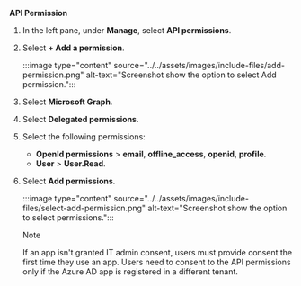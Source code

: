 **API Permission**

1. In the left pane, under **Manage**, select **API permissions**. 

1. Select **+ Add a permission**.

   :::image type="content" source="../../assets/images/include-files/add-permission.png" alt-text="Screenshot show the option to select Add permission.":::

1. Select **Microsoft Graph**.

1. Select **Delegated permissions**.

1. Select the following permissions:
    * **OpenId permissions** > **email**, **offline_access**, **openid**, **profile**.
    * **User** > **User.Read**.

1. Select **Add permissions**.

   :::image type="content" source="../../assets/images/include-files/select-add-permission.png" alt-text="Screenshot show the option to select permissions.":::

   > [!NOTE]
   > If an app isn't granted IT admin consent, users must provide consent the first time they use an app.
   > Users need to consent to the API permissions only if the Azure AD app is registered in a different tenant.
